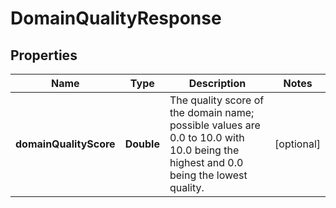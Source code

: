 
# DomainQualityResponse

## Properties
Name | Type | Description | Notes
------------ | ------------- | ------------- | -------------
**domainQualityScore** | **Double** | The quality score of the domain name; possible values are 0.0 to 10.0 with 10.0 being the highest and 0.0 being the lowest quality. |  [optional]




